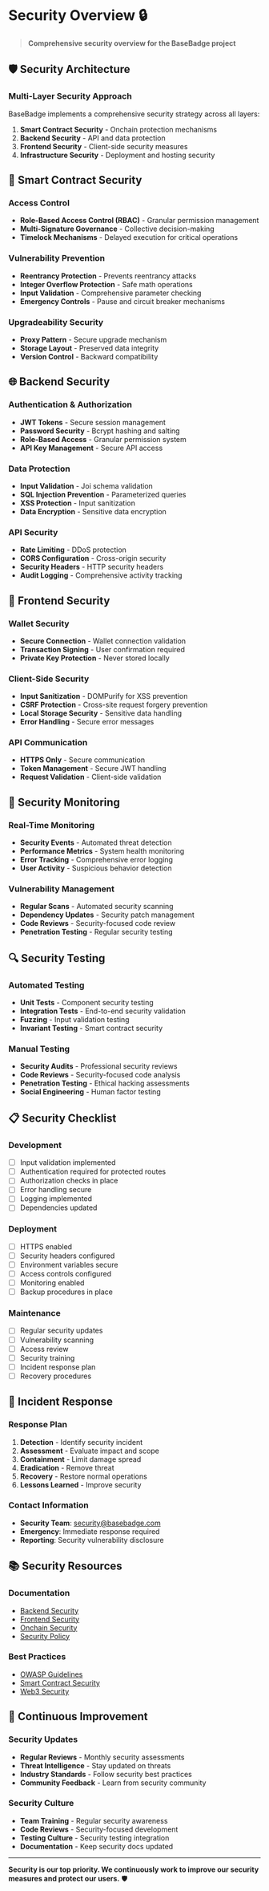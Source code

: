 # Security Overview 🔒

> **Comprehensive security overview for the BaseBadge project**

## 🛡️ **Security Architecture**

### **Multi-Layer Security Approach**
BaseBadge implements a comprehensive security strategy across all layers:

1. **Smart Contract Security** - Onchain protection mechanisms
2. **Backend Security** - API and data protection
3. **Frontend Security** - Client-side security measures
4. **Infrastructure Security** - Deployment and hosting security

## 🔐 **Smart Contract Security**

### **Access Control**
- **Role-Based Access Control (RBAC)** - Granular permission management
- **Multi-Signature Governance** - Collective decision-making
- **Timelock Mechanisms** - Delayed execution for critical operations

### **Vulnerability Prevention**
- **Reentrancy Protection** - Prevents reentrancy attacks
- **Integer Overflow Protection** - Safe math operations
- **Input Validation** - Comprehensive parameter checking
- **Emergency Controls** - Pause and circuit breaker mechanisms

### **Upgradeability Security**
- **Proxy Pattern** - Secure upgrade mechanism
- **Storage Layout** - Preserved data integrity
- **Version Control** - Backward compatibility

## 🌐 **Backend Security**

### **Authentication & Authorization**
- **JWT Tokens** - Secure session management
- **Password Security** - Bcrypt hashing and salting
- **Role-Based Access** - Granular permission system
- **API Key Management** - Secure API access

### **Data Protection**
- **Input Validation** - Joi schema validation
- **SQL Injection Prevention** - Parameterized queries
- **XSS Protection** - Input sanitization
- **Data Encryption** - Sensitive data encryption

### **API Security**
- **Rate Limiting** - DDoS protection
- **CORS Configuration** - Cross-origin security
- **Security Headers** - HTTP security headers
- **Audit Logging** - Comprehensive activity tracking

## 🎨 **Frontend Security**

### **Wallet Security**
- **Secure Connection** - Wallet connection validation
- **Transaction Signing** - User confirmation required
- **Private Key Protection** - Never stored locally

### **Client-Side Security**
- **Input Sanitization** - DOMPurify for XSS prevention
- **CSRF Protection** - Cross-site request forgery prevention
- **Local Storage Security** - Sensitive data handling
- **Error Handling** - Secure error messages

### **API Communication**
- **HTTPS Only** - Secure communication
- **Token Management** - Secure JWT handling
- **Request Validation** - Client-side validation

## 🚨 **Security Monitoring**

### **Real-Time Monitoring**
- **Security Events** - Automated threat detection
- **Performance Metrics** - System health monitoring
- **Error Tracking** - Comprehensive error logging
- **User Activity** - Suspicious behavior detection

### **Vulnerability Management**
- **Regular Scans** - Automated security scanning
- **Dependency Updates** - Security patch management
- **Code Reviews** - Security-focused code review
- **Penetration Testing** - Regular security testing

## 🔍 **Security Testing**

### **Automated Testing**
- **Unit Tests** - Component security testing
- **Integration Tests** - End-to-end security validation
- **Fuzzing** - Input validation testing
- **Invariant Testing** - Smart contract security

### **Manual Testing**
- **Security Audits** - Professional security reviews
- **Code Reviews** - Security-focused code analysis
- **Penetration Testing** - Ethical hacking assessments
- **Social Engineering** - Human factor testing

## 📋 **Security Checklist**

### **Development**
- [ ] Input validation implemented
- [ ] Authentication required for protected routes
- [ ] Authorization checks in place
- [ ] Error handling secure
- [ ] Logging implemented
- [ ] Dependencies updated

### **Deployment**
- [ ] HTTPS enabled
- [ ] Security headers configured
- [ ] Environment variables secure
- [ ] Access controls configured
- [ ] Monitoring enabled
- [ ] Backup procedures in place

### **Maintenance**
- [ ] Regular security updates
- [ ] Vulnerability scanning
- [ ] Access review
- [ ] Security training
- [ ] Incident response plan
- [ ] Recovery procedures

## 🚨 **Incident Response**

### **Response Plan**
1. **Detection** - Identify security incident
2. **Assessment** - Evaluate impact and scope
3. **Containment** - Limit damage spread
4. **Eradication** - Remove threat
5. **Recovery** - Restore normal operations
6. **Lessons Learned** - Improve security

### **Contact Information**
- **Security Team**: [security@basebadge.com](mailto:security@basebadge.com)
- **Emergency**: Immediate response required
- **Reporting**: Security vulnerability disclosure

## 📚 **Security Resources**

### **Documentation**
- [Backend Security](../backend/SECURITY.md)
- [Frontend Security](../frontend/SECURITY.md)
- [Onchain Security](../onchain/SECURITY.md)
- [Security Policy](../SECURITY.md)

### **Best Practices**
- [OWASP Guidelines](https://owasp.org/)
- [Smart Contract Security](https://consensys.net/blog/blockchain-security/)
- [Web3 Security](https://web3security.dev/)

## 🔄 **Continuous Improvement**

### **Security Updates**
- **Regular Reviews** - Monthly security assessments
- **Threat Intelligence** - Stay updated on threats
- **Industry Standards** - Follow security best practices
- **Community Feedback** - Learn from security community

### **Security Culture**
- **Team Training** - Regular security awareness
- **Code Reviews** - Security-focused development
- **Testing Culture** - Security testing integration
- **Documentation** - Keep security docs updated

---

**Security is our top priority. We continuously work to improve our security measures and protect our users.** 🛡️
